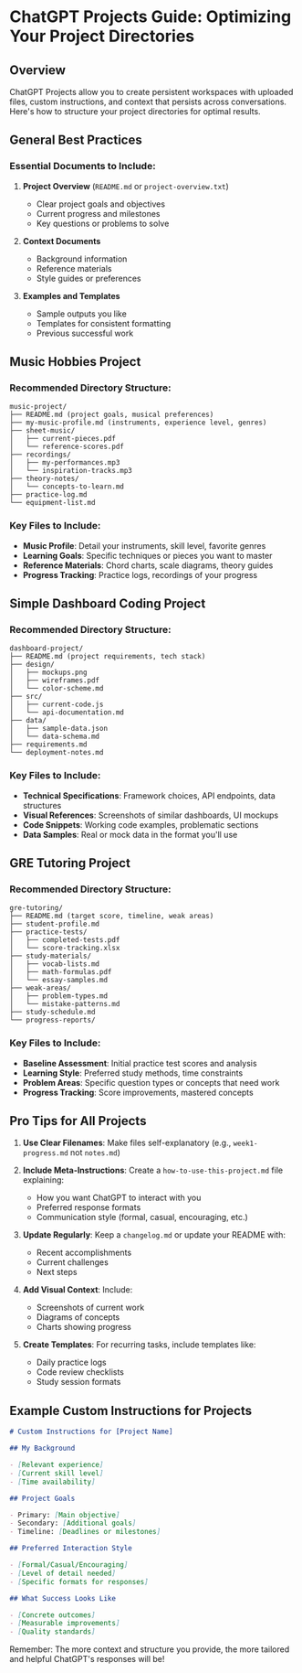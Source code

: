# ChatGPT Projects Guide: Optimizing Your Project Directories

## Overview

ChatGPT Projects allow you to create persistent workspaces with uploaded files, custom instructions, and context that persists across conversations. Here's how to structure your project directories for optimal results.

## General Best Practices

### Essential Documents to Include:

1. **Project Overview** (`README.md` or `project-overview.txt`)

   - Clear project goals and objectives
   - Current progress and milestones
   - Key questions or problems to solve

2. **Context Documents**

   - Background information
   - Reference materials
   - Style guides or preferences

3. **Examples and Templates**
   - Sample outputs you like
   - Templates for consistent formatting
   - Previous successful work

## Music Hobbies Project

### Recommended Directory Structure:

```
music-project/
├── README.md (project goals, musical preferences)
├── my-music-profile.md (instruments, experience level, genres)
├── sheet-music/
│   ├── current-pieces.pdf
│   └── reference-scores.pdf
├── recordings/
│   ├── my-performances.mp3
│   └── inspiration-tracks.mp3
├── theory-notes/
│   └── concepts-to-learn.md
├── practice-log.md
└── equipment-list.md
```

### Key Files to Include:

- **Music Profile**: Detail your instruments, skill level, favorite genres
- **Learning Goals**: Specific techniques or pieces you want to master
- **Reference Materials**: Chord charts, scale diagrams, theory guides
- **Progress Tracking**: Practice logs, recordings of your progress

## Simple Dashboard Coding Project

### Recommended Directory Structure:

```
dashboard-project/
├── README.md (project requirements, tech stack)
├── design/
│   ├── mockups.png
│   ├── wireframes.pdf
│   └── color-scheme.md
├── src/
│   ├── current-code.js
│   └── api-documentation.md
├── data/
│   ├── sample-data.json
│   └── data-schema.md
├── requirements.md
└── deployment-notes.md
```

### Key Files to Include:

- **Technical Specifications**: Framework choices, API endpoints, data structures
- **Visual References**: Screenshots of similar dashboards, UI mockups
- **Code Snippets**: Working code examples, problematic sections
- **Data Samples**: Real or mock data in the format you'll use

## GRE Tutoring Project

### Recommended Directory Structure:

```
gre-tutoring/
├── README.md (target score, timeline, weak areas)
├── student-profile.md
├── practice-tests/
│   ├── completed-tests.pdf
│   └── score-tracking.xlsx
├── study-materials/
│   ├── vocab-lists.md
│   ├── math-formulas.pdf
│   └── essay-samples.md
├── weak-areas/
│   ├── problem-types.md
│   └── mistake-patterns.md
├── study-schedule.md
└── progress-reports/
```

### Key Files to Include:

- **Baseline Assessment**: Initial practice test scores and analysis
- **Learning Style**: Preferred study methods, time constraints
- **Problem Areas**: Specific question types or concepts that need work
- **Progress Tracking**: Score improvements, mastered concepts

## Pro Tips for All Projects

1. **Use Clear Filenames**: Make files self-explanatory (e.g., `week1-progress.md` not `notes.md`)

2. **Include Meta-Instructions**: Create a `how-to-use-this-project.md` file explaining:

   - How you want ChatGPT to interact with you
   - Preferred response formats
   - Communication style (formal, casual, encouraging, etc.)

3. **Update Regularly**: Keep a `changelog.md` or update your README with:

   - Recent accomplishments
   - Current challenges
   - Next steps

4. **Add Visual Context**: Include:

   - Screenshots of current work
   - Diagrams of concepts
   - Charts showing progress

5. **Create Templates**: For recurring tasks, include templates like:
   - Daily practice logs
   - Code review checklists
   - Study session formats

## Example Custom Instructions for Projects

```markdown
# Custom Instructions for [Project Name]

## My Background

- [Relevant experience]
- [Current skill level]
- [Time availability]

## Project Goals

- Primary: [Main objective]
- Secondary: [Additional goals]
- Timeline: [Deadlines or milestones]

## Preferred Interaction Style

- [Formal/Casual/Encouraging]
- [Level of detail needed]
- [Specific formats for responses]

## What Success Looks Like

- [Concrete outcomes]
- [Measurable improvements]
- [Quality standards]
```

Remember: The more context and structure you provide, the more tailored and helpful ChatGPT's responses will be!

